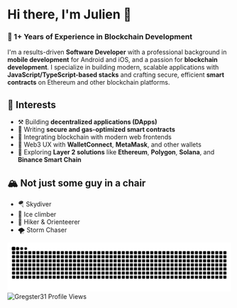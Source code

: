 # Hi there, I'm Julien 👋

### 🚀 1+ Years of Experience in Blockchain Development

I'm a results-driven **Software Developer** with a professional background in **mobile development** for Android and iOS, and a passion for **blockchain development**. I specialize in building modern, scalable applications with **JavaScript/TypeScript-based stacks** and crafting secure, efficient **smart contracts** on Ethereum and other blockchain platforms.

## 🔭 Interests

- ⚒ Building **decentralized applications (DApps)**
- 🔐 Writing **secure and gas-optimized smart contracts**
- 🌉 Integrating blockchain with modern web frontends
- 📱 Web3 UX with **WalletConnect**, **MetaMask**, and other wallets
- 🧩 Exploring **Layer 2 solutions** like **Ethereum**, **Polygon**, **Solana**, and **Binance Smart Chain**

## 🏔 Not just some guy in a chair

- 🪂 Skydiver  
- 🧊 Ice climber  
- 🥾 Hiker & Orienteerer  
- 🌪 Storm Chaser


<picture>
  <source media="(prefers-color-scheme: dark)" srcset="https://raw.githubusercontent.com/Gregster31/Gregster31/output/snake-dark.svg">
  <img alt="" src="https://raw.githubusercontent.com/Gregster31/Gregster31/output/snake.svg">
</picture>

<img src="https://komarev.com/ghpvc/?username=Gregster31&label=Profile%20views&color=0e75b6&style=for-the-badge" alt="Gregster31 Profile Views"/>

